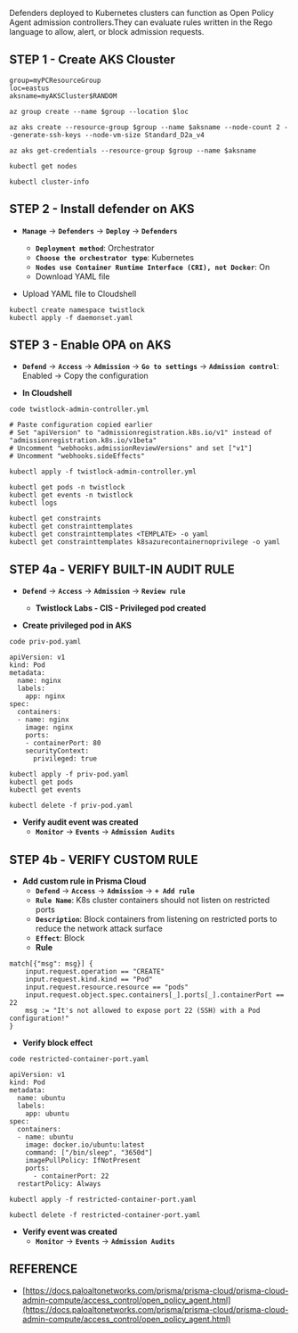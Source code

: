 

Defenders deployed to Kubernetes clusters can function as Open Policy Agent admission controllers.They can evaluate rules written in the Rego language to allow, alert, or block admission requests.

## STEP 1 - Create AKS Clouster
```
group=myPCResourceGroup
loc=eastus
aksname=myAKSCluster$RANDOM

az group create --name $group --location $loc

az aks create --resource-group $group --name $aksname --node-count 2 --generate-ssh-keys --node-vm-size Standard_D2a_v4 

az aks get-credentials --resource-group $group --name $aksname

kubectl get nodes

kubectl cluster-info
```

## STEP 2 - Install defender on AKS
* **`Manage`** → **`Defenders`** → **`Deploy`** → **`Defenders`**
	* **`Deployment method`**: Orchestrator
	* **`Choose the orchestrator type`**: Kubernetes
	* **`Nodes use Container Runtime Interface (CRI), not Docker`**: On
	* Download YAML file

* Upload YAML file to Cloudshell
```
kubectl create namespace twistlock
kubectl apply -f daemonset.yaml
```

## STEP 3 - Enable OPA on AKS

* **`Defend`** → **`Access`** → **`Admission`** → **`Go to settings`** → **`Admission control`**: Enabled → Copy the configuration

* **In Cloudshell**
```
code twistlock-admin-controller.yml

# Paste configuration copied earlier
# Set "apiVersion" to "admissionregistration.k8s.io/v1" instead of "admissionregistration.k8s.io/v1beta"
# Uncomment "webhooks.admissionReviewVersions" and set ["v1"]
# Uncomment "webhooks.sideEffects"

kubectl apply -f twistlock-admin-controller.yml
```

```
kubectl get pods -n twistlock
kubectl get events -n twistlock
kubectl logs 
```


```
kubectl get constraints
kubectl get constrainttemplates
kubectl get constrainttemplates <TEMPLATE> -o yaml
kubectl get constrainttemplates k8sazurecontainernoprivilege -o yaml
```

## STEP 4a - VERIFY BUILT-IN AUDIT RULE

* **`Defend`** → **`Access`** → **`Admission`** → **`Review rule`**
  * **Twistlock Labs - CIS - Privileged pod created**

* **Create privileged pod in AKS**

```
code priv-pod.yaml

apiVersion: v1
kind: Pod
metadata:
  name: nginx
  labels:
    app: nginx
spec:
  containers:
  - name: nginx
    image: nginx
    ports:
    - containerPort: 80
    securityContext:
      privileged: true

kubectl apply -f priv-pod.yaml
kubectl get pods
kubectl get events

kubectl delete -f priv-pod.yaml
```

* **Verify audit event was created**
  * **`Monitor`** → **`Events`** → **`Admission Audits`**


## STEP 4b - VERIFY CUSTOM RULE

* **Add custom rule in Prisma Cloud**
  * **`Defend`** → **`Access`** → **`Admission`** → **`+ Add rule`**
  * **`Rule Name`**: K8s cluster containers should not listen on restricted ports
  * **`Description`**: Block containers from listening on restricted ports to reduce the network attack surface
  * **`Effect`**: Block
  * **Rule**

```
match[{"msg": msg}] {
	input.request.operation == "CREATE"
	input.request.kind.kind == "Pod"
	input.request.resource.resource == "pods"
	input.request.object.spec.containers[_].ports[_].containerPort == 22
	msg := "It's not allowed to expose port 22 (SSH) with a Pod configuration!"
}
```

* **Verify block effect**

```
code restricted-container-port.yaml

apiVersion: v1
kind: Pod
metadata:
  name: ubuntu
  labels:
    app: ubuntu
spec:
  containers:
  - name: ubuntu
    image: docker.io/ubuntu:latest
    command: ["/bin/sleep", "3650d"]
    imagePullPolicy: IfNotPresent
    ports:
      - containerPort: 22
  restartPolicy: Always

kubectl apply -f restricted-container-port.yaml

kubectl delete -f restricted-container-port.yaml
```

* **Verify event was created**
  * **`Monitor`** → **`Events`** → **`Admission Audits`**


## REFERENCE
* [https://docs.paloaltonetworks.com/prisma/prisma-cloud/prisma-cloud-admin-compute/access_control/open_policy_agent.html](https://docs.paloaltonetworks.com/prisma/prisma-cloud/prisma-cloud-admin-compute/access_control/open_policy_agent.html)